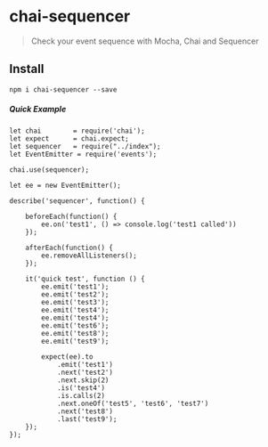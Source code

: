 # chai-sequencer

> Check your event sequence with Mocha, Chai and Sequencer

## Install

`npm i chai-sequencer --save`

##### Quick Example

    let chai        = require('chai');
    let expect      = chai.expect;
    let sequencer   = require("../index");
    let EventEmitter = require('events');

    chai.use(sequencer);

    let ee = new EventEmitter();

    describe('sequencer', function() {

        beforeEach(function() {
            ee.on('test1', () => console.log('test1 called'))
        });

        afterEach(function() {
            ee.removeAllListeners();
        });

        it('quick test', function () {
            ee.emit('test1');
            ee.emit('test2');
            ee.emit('test3');
            ee.emit('test4');
            ee.emit('test4');
            ee.emit('test6');
            ee.emit('test8');
            ee.emit('test9');

            expect(ee).to
                .emit('test1')
                .next('test2')
                .next.skip(2)
                .is('test4')
                .is.calls(2)
                .next.oneOf('test5', 'test6', 'test7')
                .next('test8')
                .last('test9');
        });
    });